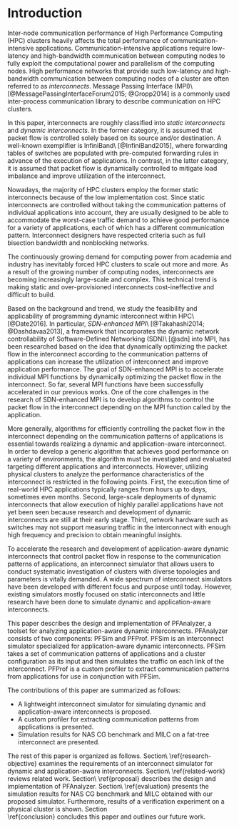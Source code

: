 # Introduction

<!-- 通信性能の重要性 -->
Inter-node communication performance of High Performance Computing (HPC)
clusters heavily affects the total performance of communication-intensive
applications. Communication-intensive applications require low-latency and
high-bandwidth communication between computing nodes to fully exploit the
computational power and parallelism of the computing nodes. High performance
networks that provide such low-latency and high-bandwidth communication
between computing nodes of a cluster are often referred to as _interconnects_.
Message Passing Interface (MPI)\ [@MessagePassingInterfaceForum2015;
@Gropp2014] is a commonly used inter-process communication library to describe
communication on HPC clusters.

<!-- 静的相互結合網と動的相互結合網の定義 -->
In this paper, interconnects are roughly classified into _static interconnects_
and _dynamic interconnects_. In the former category, it is assumed that packet
flow is controlled solely based on its source and/or destination. A well-known
exemplifier is InfiniBand\ [@InfiniBand2015], where forwarding tables of
switches are populated with pre-computed forwarding rules in advance of the
execution of applications. In contrast, in the latter category, it is assumed
that packet flow  is dynamically controlled to mitigate load imbalance and
improve utilization of the interconnect.

<!-- 現在の相互結合網のトレンド (静的、それ故の過剰投資) -->
Nowadays, the majority of HPC clusters employ the former static interconnects
because of the low implementation cost. Since static interconnects are
controlled without taking the communication patterns of individual
applications into account, they are usually designed to be able to accommodate
the worst-case traffic demand to achieve good performance for a variety of
applications, each of which has a different communication pattern.
Interconnect designers have respected criteria such as full bisection
bandwidth and nonblocking networks.

<!-- 相互結合網の大規模・複雑化と静的な相互結合網の限界 -->
The continuously growing demand for computing power from academia and industry
has inevitably forced HPC clusters to scale out more and more. As a result of
the growing number of computing nodes, interconnects are becoming increasingly
large-scale and complex. This technical trend is making static and
over-provisioned interconnects cost-ineffective and difficult to build.

<!-- 動的な相互結合網の提案 + SDN-enhanced MPI -->
Based on the background and trend, we study the feasibility
and applicability of programming dynamic interconnect within
HPC\ [@Date2016]. In particular, _SDN-enhanced MPI_\ [@Takahashi2014;
@Dashdavaa2013], a framework that incorporates the dynamic network
controllability of Software-Defined Networking (SDN)\ [@sdn] into MPI, has been
researched based on the idea that dynamically optimizing the packet flow in
the interconnect according to the communication patterns of applications can
increase the utilization of interconnect and improve application performance.
The goal of SDN-enhanced MPI is to accelerate individual MPI functions by
dynamically optimizing the packet flow in the interconnect. So far, several
MPI functions have been successfully accelerated in our previous works. One of
the core challenges in the research of SDN-enhanced MPI is to develop
algorithms to control the packet flow in the interconnect depending on the
MPI function called by the application.

<!-- 動的な相互結合網の実機での研究開発の難しさ -->
More generally, algorithms for efficiently controlling the packet flow in
the interconnect depending on the communication patterns of applications is
essential towards realizing a dynamic and application-aware interconnect. In
order to develop a generic algorithm that achieves good performance on a
variety of environments, the algorithm must be investigated and evaluated
targeting different applications and interconnects. However, utilizing
physical clusters to analyze the performance characteristics of the
interconnect is restricted in the following points. First, the execution time
of real-world HPC applications typically ranges from hours up to days,
sometimes even months. Second, large-scale deployments of dynamic interconnects
that allow execution of highly parallel applications have not yet been seen
because research and development of dynamic interconnects are still at their
early stage. Third, network hardware such as switches may not support
measuring traffic in the interconnect with enough high frequency and precision
to obtain meaningful insights.

<!-- シミュレータの有用性 -->
To accelerate the research and development of application-aware dynamic
interconnects that control packet flow in response to the communication
patterns of applications, an interconnect simulator that allows users to
conduct systematic investigation of clusters with diverse topologies and
parameters is vitally demanded. A wide spectrum of interconnect simulators
have been developed with different focus and purpose until today. However,
existing simulators mostly focused on static interconnects and little research
have been done to simulate dynamic and application-aware interconnects.

<!-- この論文でつくるシミュレータ -->
This paper describes the design and implementation of PFAnalyzer, a toolset
for analyzing  application-aware dynamic interconnects. PFAnalyzer consists of
two components: PFSim and PFProf. PFSim is an interconnect simulator
specialized for application-aware dynamic interconnects. PFSim takes a set of
communication patterns of applications and a cluster configuration as its
input and then simulates the traffic on each link of the interconnect. PFProf
is a custom profiler to extract communication patterns from applications
for use in conjunction with PFSim.

<!-- この論文の貢献 -->
The contributions of this paper are summarized as follows:

- A lightweight interconnect simulator for simulating dynamic and
  application-aware interconnects is proposed.
- A custom profiler for extracting communication patterns from applications is
  presented.
- Simulation results for NAS CG benchmark and MILC on a fat-tree interconnect
  are presented.

<!-- アウトライン -->
The rest of this paper is organized as follows.
Section\ \ref{research-objective} examines the requirements of an interconnect
simulator for dynamic and application-aware interconnects.
Section\ \ref{related-work} reviews related work. Section\ \ref{proposal}
describes the design and implementation of PFAnalyzer.
Section\ \ref{evaluation} presents the simulation results for NAS CG benchmark
and MILC obtained with our proposed simulator. Furthermore, results of a
verification experiment on a physical cluster is shown. Section\
\ref{conclusion} concludes this paper and outlines our future work.
